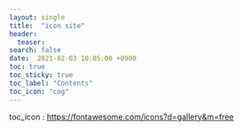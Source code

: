 ```yaml
---
layout: single
title:  "icon site"
header:
  teaser:
search: false
date:  2021-02-03 10:05:00 +0900
toc: true
toc_sticky: true
toc_label: "Contents"
toc_icon: "cog"
---
```

toc_icon : https://fontawesome.com/icons?d=gallery&m=free
